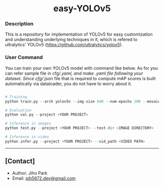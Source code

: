 # <div align="center">easy-YOLOv5</div>

### Description

This is a repository for implementation of YOLOv5 for easy customization and understanding underlying techniques in it, which is refered to ultralytics' YOLOv5 (https://github.com/ultralytics/yolov5).   


### User Command 

You can train your own YOLOv5 model with command like below. As for <DATASET> you can refer sample file in cfg/*.yaml, and make <DATASET NAME>.yaml file following your dataset. Since cfg/*.json file that is required to compute mAP scores is built automatically via dataloader, you do not have to worry about it. 


```python

# Training
python train.py --arch yolov5n --img-size 640 --num-epochs 200 --mosaic --cos-lr --model-ema --project <YOUR PROJECT> --dataset <YOUR DATASET>

# Evaluation
python val.py --project <YOUR PROJECT>

# Inference in images
python test.py --project <YOUR PROJECT> --test-dir <IMAGE DIRECTORY>

# Inference in video
python infer.py --project <YOUR PROJECT> --vid_path <VIDEO PATH>
```

---
## [Contact]
- Author: Jiho Park  
- Email: pjh5672.dev@gmail.com  
